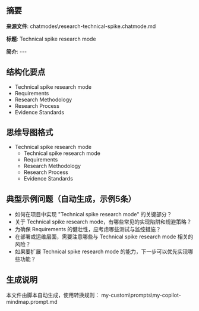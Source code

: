 ## 摘要

**来源文件**: chatmodes\research-technical-spike.chatmode.md

**标题**: Technical spike research mode

**简介**: ---

## 结构化要点

- Technical spike research mode
- Requirements
- Research Methodology
- Research Process
- Evidence Standards

## 思维导图格式

- Technical spike research mode
  - Technical spike research mode
  - Requirements
  - Research Methodology
  - Research Process
  - Evidence Standards

## 典型示例问题（自动生成，示例5条）

- 如何在项目中实现 "Technical spike research mode" 的关键部分？
- 关于 Technical spike research mode，有哪些常见的实现陷阱和规避策略？
- 为确保 Requirements 的健壮性，应考虑哪些测试与监控措施？
- 在部署或运维层面，需要注意哪些与 Technical spike research mode 相关的风险？
- 如果要扩展 Technical spike research mode 的能力，下一步可以优先实现哪些功能？

## 生成说明

本文件由脚本自动生成，使用转换规则： my-custom\prompts\my-copilot-mindmap.prompt.md
